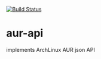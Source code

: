 [![Build Status](https://travis-ci.org/wangbj/aur-api.svg?branch=master)](https://travis-ci.org/wangbj/aur-api)
# aur-api
implements ArchLinux AUR json API
